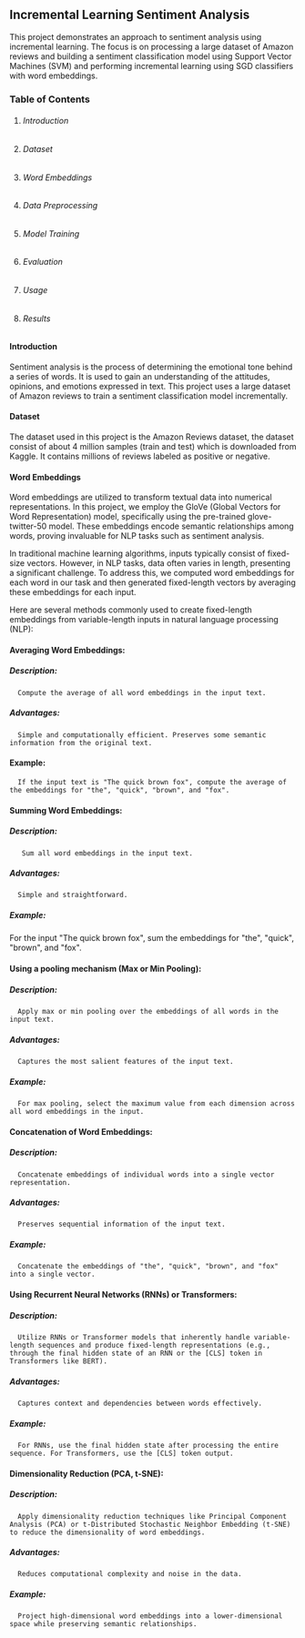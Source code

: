 ## Incremental Learning Sentiment Analysis
This project demonstrates an approach to sentiment analysis using incremental learning. The focus is on processing a large dataset of Amazon reviews and building a sentiment classification model using Support Vector Machines (SVM) and performing incremental learning using SGD classifiers with word embeddings.

### Table of Contents
1. ###### Introduction
2. ###### Dataset
3. ###### Word Embeddings
4. ###### Data Preprocessing
4. ###### Model Training
5. ###### Evaluation
6. ###### Usage
6. ###### Results
   
#### Introduction
Sentiment analysis is the process of determining the emotional tone behind a series of words. It is used to gain an understanding of the attitudes, opinions, and emotions expressed in text. This project uses a large dataset of Amazon reviews to train a sentiment classification model incrementally.

#### Dataset
The dataset used in this project is the Amazon Reviews dataset, the dataset consist of about 4 million samples (train and test) which is downloaded from Kaggle. It contains millions of reviews labeled as positive or negative.

#### Word Embeddings
Word embeddings are utilized to transform textual data into numerical representations. In this project, we employ the GloVe (Global Vectors for Word Representation) model, specifically using the pre-trained glove-twitter-50 model. These embeddings encode semantic relationships among words, proving invaluable for NLP tasks such as sentiment analysis.

In traditional machine learning algorithms, inputs typically consist of fixed-size vectors. However, in NLP tasks, data often varies in length, presenting a significant challenge. To address this, we computed word embeddings for each word in our task and then generated fixed-length vectors by averaging these embeddings for each input.  

Here are several methods commonly used to create fixed-length embeddings from variable-length inputs in natural language processing (NLP):

#### Averaging Word Embeddings:
   ##### Description: 
      Compute the average of all word embeddings in the input text.
   ##### Advantages: 
      Simple and computationally efficient. Preserves some semantic information from the original text.
   #### Example: 
      If the input text is "The quick brown fox", compute the average of the embeddings for "the", "quick", "brown", and "fox".

#### Summing Word Embeddings:
   ##### Description: 
       Sum all word embeddings in the input text.
   ##### Advantages: 
      Simple and straightforward.
   ##### Example: 
   For the input "The quick brown fox", sum the embeddings for "the", "quick", "brown", and "fox".
   
#### Using a pooling mechanism (Max or Min Pooling):
   ##### Description: 
      Apply max or min pooling over the embeddings of all words in the input text.
   ##### Advantages: 
      Captures the most salient features of the input text.
   ##### Example: 
      For max pooling, select the maximum value from each dimension across all word embeddings in the input.
      
#### Concatenation of Word Embeddings:
   ##### Description: 
      Concatenate embeddings of individual words into a single vector representation.
   ##### Advantages: 
      Preserves sequential information of the input text.
   ##### Example: 
      Concatenate the embeddings of "the", "quick", "brown", and "fox" into a single vector.
   
#### Using Recurrent Neural Networks (RNNs) or Transformers:
   ##### Description: 
      Utilize RNNs or Transformer models that inherently handle variable-length sequences and produce fixed-length representations (e.g., through the final hidden state of an RNN or the [CLS] token in Transformers like BERT).
   ##### Advantages: 
      Captures context and dependencies between words effectively.
   ##### Example: 
      For RNNs, use the final hidden state after processing the entire sequence. For Transformers, use the [CLS] token output.

#### Dimensionality Reduction (PCA, t-SNE):
   ##### Description: 
      Apply dimensionality reduction techniques like Principal Component Analysis (PCA) or t-Distributed Stochastic Neighbor Embedding (t-SNE) to reduce the dimensionality of word embeddings.
   ##### Advantages: 
      Reduces computational complexity and noise in the data.
   ##### Example: 
      Project high-dimensional word embeddings into a lower-dimensional space while preserving semantic relationships.
